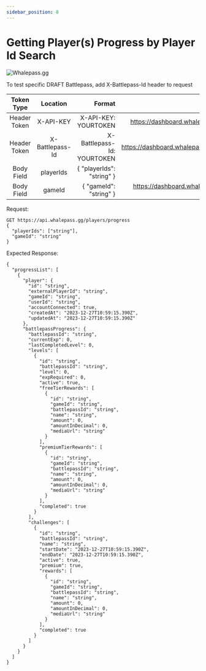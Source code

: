 ```yaml
---
sidebar_position: 8
---
```

# Getting Player(s) Progress by Player Id Search


![Whalepass.gg](https://i.imgur.com/zwUqWaS.png)


To test specific DRAFT Battlepass, add X-Battlepass-Id header to request

| Token Type   | Location         | Format                               | Where To Find                              |
|:------------:|:----------------:|--------------------------------------:|-------------------------------------------:|
| Header Token | X-API-KEY        | X-API-KEY: YOURTOKEN                 | https://dashboard.whalepass.gg/api-key     |
| Header Token | X-Battlepass-Id  | X-Battlepass-Id: YOURTOKEN           | https://dashboard.whalepass.gg/campaigns   |
| Body Field   | playerIds        | { "playerIds": "string" }            |                                            |
| Body Field   | gameId           | { "gameId": "string" }               | https://dashboard.whalepass.gg/game-actions|


Request:
```http
GET https://api.whalepass.gg/players/progress
{
  "playerIds": ["string"],
  "gameId": "string"
}
```

Expected Response:
```http
{
  "progressList": [
    {
      "player": {
        "id": "string",
        "externalPlayerId": "string",
        "gameId": "string",
        "userId": "string",
        "accountConnected": true,
        "createdAt": "2023-12-27T10:59:15.390Z",
        "updatedAt": "2023-12-27T10:59:15.390Z"
      },
      "battlepassProgress": {
        "battlepassId": "string",
        "currentExp": 0,
        "lastCompletedLevel": 0,
        "levels": [
          {
            "id": "string",
            "battlepassId": "string",
            "level": 0,
            "expRequired": 0,
            "active": true,
            "freeTierRewards": [
              {
                "id": "string",
                "gameId": "string",
                "battlepassId": "string",
                "name": "string",
                "amount": 0,
                "amountInDecimal": 0,
                "mediaUrl": "string"
              }
            ],
            "premiumTierRewards": [
              {
                "id": "string",
                "gameId": "string",
                "battlepassId": "string",
                "name": "string",
                "amount": 0,
                "amountInDecimal": 0,
                "mediaUrl": "string"
              }
            ],
            "completed": true
          }
        ],
        "challenges": [
          {
            "id": "string",
            "battlepassId": "string",
            "name": "string",
            "startDate": "2023-12-27T10:59:15.390Z",
            "endDate": "2023-12-27T10:59:15.390Z",
            "active": true,
            "premium": true,
            "rewards": [
              {
                "id": "string",
                "gameId": "string",
                "battlepassId": "string",
                "name": "string",
                "amount": 0,
                "amountInDecimal": 0,
                "mediaUrl": "string"
              }
            ],
            "completed": true
          }
        ]
      }
    }
  ]
}
```
